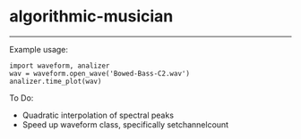 # algorithmic-musician

---

Example usage:

    import waveform, analizer
    wav = waveform.open_wave('Bowed-Bass-C2.wav')
    analizer.time_plot(wav)

To Do:

- Quadratic interpolation of spectral peaks
- Speed up waveform class, specifically setchannelcount
